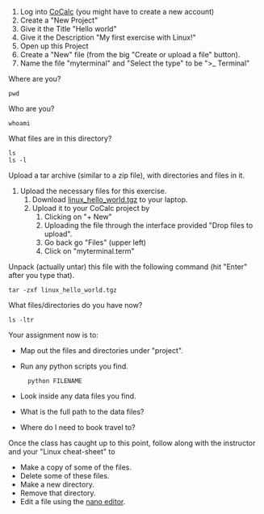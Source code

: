 1. Log into [CoCalc](https://cocalc.com) (you might have to create a new account)
2. Create a "New Project"
  1. Give it the Title "Hello world"
  2. Give it the Description "My first exercise with Linux!"
3. Open up this Project
4. Create a "New" file (from the big "Create or upload a file" button).
  1. Name the file "myterminal" and "Select the type" to be ">_ Terminal"
  
Where are you?

    pwd 

Who are you?

    whoami

What files are in this directory?

    ls
    ls -l 

Upload a tar archive (similar to a zip file), with directories and files in it. 

1. Upload the necessary files for this exercise.
    1. Download [linux_hello_world.tgz](https://github.com/mattbellis/Siena-College-CSIS-200/blob/master/lectures/linux_hello_world.tgz) to your laptop.
    2. Upload it to your CoCalc project by
        1. Clicking on "+ New" 
        2. Uploading the file through the interface provided "Drop files to upload".
        3. Go back go "Files" (upper left)
        4. Click on "myterminal.term"
        

Unpack (actually untar) this file with the following command (hit "Enter" after you type that). 

    tar -zxf linux_hello_world.tgz

What files/directories do you have now?

    ls -ltr 

Your assignment now is to:
* Map out the files and directories under "project".
* Run any python scripts you find. 

        python FILENAME

* Look inside any data files you find. 
* What is the full path to the data files?
* Where do I need to book travel to?


Once the class has caught up to this point, follow along with the instructor and your "Linux cheat-sheet" to
* Make a copy of some of the files. 
* Delete some of these files. 
* Make a new directory.
* Remove that directory. 
* Edit a file using the [nano editor](http://www.howtogeek.com/howto/42980/the-beginners-guide-to-nano-the-linux-command-line-text-editor/). 
